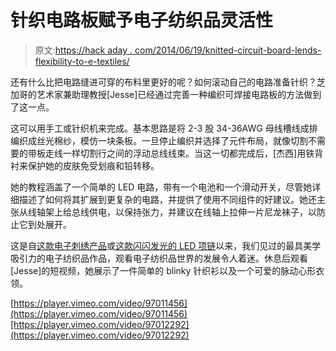 # 针织电路板赋予电子纺织品灵活性

> 原文:[https://hack aday . com/2014/06/19/knitted-circuit-board-lends-flexibility-to-e-textiles/](https://hackaday.com/2014/06/19/knitted-circuit-board-lends-flexibility-to-e-textiles/)

还有什么比把电路缝进可穿的布料里更好的呢？如何滚动自己的电路准备针织？芝加哥的艺术家兼助理教授[Jesse]已经通过完善一种编织可焊接电路板的方法做到了这一点。

这可以用手工或针织机来完成。基本思路是将 2-3 股 34-36AWG 母线槽线成排编织成丝光棉纱，模仿一块条板。一旦停止编织并选择了元件布局，就像切割不需要的带板走线一样切割行之间的浮动总线线束。当这一切都完成后，[杰西]用铁背衬来保护她的皮肤免受划痕和铅转移。

她的教程涵盖了一个简单的 LED 电路，带有一个电池和一个滑动开关，尽管她详细描述了如何将其扩展到更复杂的电路，并提供了使用不同组件的好建议。她还主张从线轴架上给总线供电，以保持张力，并建议在线轴上拉伸一片尼龙袜子，以防止它到处展开。

这是自[这款电子刺绣产品](http://hackaday.com/2013/12/19/touching-conversations-email-snippets-scroll-by-on-electro-embroidery-piece/)或[这款闪闪发光的 LED 项链](http://hackaday.com/2014/04/20/blinky-led-necklace-that-actually-looks-chic/)以来，我们见过的最具美学吸引力的电子纺织品作品，观看电子纺织品世界的发展令人着迷。休息后观看[Jesse]的短视频，她展示了一件简单的 blinky 针织衫以及一个可爱的脉动心形衣领。

[https://player.vimeo.com/video/97011456](https://player.vimeo.com/video/97011456)[https://player.vimeo.com/video/97012292](https://player.vimeo.com/video/97012292)